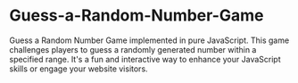 # Guess-a-Random-Number-Game
Guess a Random Number Game implemented in pure JavaScript. This game challenges players to guess a randomly generated number within a specified range. It's a fun and interactive way to enhance your JavaScript skills or engage your website visitors.
